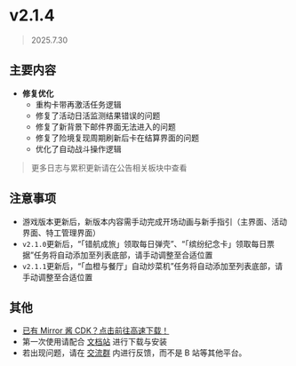 # v2.1.4

> 2025.7.30

## 主要内容

- **修复优化**
  - 重构卡带再激活任务逻辑
  - 修复了活动日活监测结果错误的问题
  - 修复了新背景下邮件界面无法进入的问题
  - 修复了险境复现周期刷新后卡在结算界面的问题
  - 优化了自动战斗操作逻辑

> 更多日志与累积更新请在公告相关板块中查看

## 注意事项

- 游戏版本更新后，新版本内容需手动完成开场动画与新手指引（主界面、活动界面、特工管理界面）
- `v2.1.0`更新后，“「错航成旅」领取每日弹壳”、“「缤纷纪念卡」领取每日票据”任务将自动添加至列表底部，请手动调整至合适位置
- `v2.1.1`更新后，“「血橙与餐厅」自动炒菜机”任务将自动添加至列表底部，请手动调整至合适位置

## 其他

- [已有 Mirror 酱 CDK？点击前往高速下载！](https://mirrorchyan.com/zh/projects?rid=MNMA&source=mnma-announcement)
- 第一次使用请配合 [文档站](https://docs.codax.site/mnma/) 进行下载与安装
- 若出现问题，请在 [交流群](http://qm.qq.com/cgi-bin/qm/qr?_wv=1027&k=VMC132QhbMDLi5U62MlDRvtCMj9WOXRr&authKey=yJNKO4sQ%2BBFHpBCLSSEvVOAyz%2FPjknNSl70W3ugg2%2BpELnKmEiHamj1emJMWcLwQ&noverify=0&group_code=993245868) 内进行反馈，而不是 B 站等其他平台。
